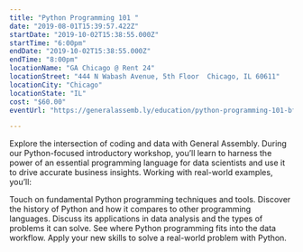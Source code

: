 ```yaml
---
title: "Python Programming 101 "
date: "2019-08-01T15:39:57.422Z"
startDate: "2019-10-02T15:38:55.000Z"
startTime: "6:00pm"
endDate: "2019-10-02T15:38:55.000Z"
endTime: "8:00pm"
locationName: "GA Chicago @ Rent 24"
locationStreet: "444 N Wabash Avenue, 5th Floor  Chicago, IL 60611"
locationCity: "Chicago"
locationState: "IL"
cost: "$60.00"
eventUrl: "https://generalassemb.ly/education/python-programming-101-bff0bffa-d047-44d2-83c6-ce9f3e93794c/chicago/79727"

---
```


Explore the intersection of coding and data with General Assembly. During our Python-focused introductory workshop, you’ll learn to harness the power of an essential programming language for data scientists and use it to drive accurate business insights. Working with real-world examples, you’ll:

Touch on fundamental Python programming techniques and tools.
Discover the history of Python and how it compares to other programming languages.
Discuss its applications in data analysis and the types of problems it can solve.
See where Python programming fits into the data workflow.
Apply your new skills to solve a real-world problem with Python.

